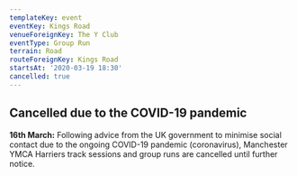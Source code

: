 ```yaml
---
templateKey: event
eventKey: Kings Road
venueForeignKey: The Y Club
eventType: Group Run
terrain: Road
routeForeignKey: Kings Road
startsAt: '2020-03-19 18:30'
cancelled: true
---
```

## Cancelled due to the COVID-19 pandemic

**16th March:** Following advice from the UK government to minimise social
 contact due to the ongoing COVID-19 pandemic (coronavirus), Manchester YMCA 
 Harriers track sessions and group runs are cancelled until further notice.
